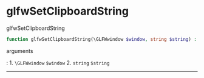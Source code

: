 # glfwSetClipboardString
glfwSetClipboardString

```php
function glfwSetClipboardString(\GLFWwindow $window, string $string) : void
```



arguments

:    1. `\GLFWwindow` `$window` 
    2. `string` `$string` 



---
     
